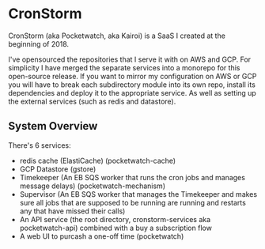 # CronStorm

CronStorm (aka Pocketwatch, aka Kairoi) is a SaaS I created at the beginning of 2018. 

I've opensourced the repositories that I serve it with on AWS and GCP.
For simplicity I have merged the separate services into a monorepo for this open-source release.
If you want to mirror my configuration on AWS or GCP you will have to break each subdirectory module into 
its own repo, install its dependencies and deploy it to the appropriate service. As well as setting up the
external services (such as redis and datastore).

## System Overview

There's 6 services:

- redis cache (ElastiCache) (pocketwatch-cache)
- GCP Datastore (gstore)
- Timekeeper (An EB SQS worker that runs the cron jobs and manages message delays) (pocketwatch-mechanism)
- Supervisor (An EB SQS worker that manages the Timekeeper and makes sure all jobs that are supposed to be running are running and restarts any that have missed their calls)
- An API service (the root directory, cronstorm-services aka pocketwatch-api) combined with a buy a subscription flow
- A web UI to purcash a one-off time (pocketwatch)

